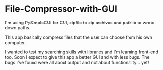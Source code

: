 ﻿# File-Compressor-with-GUI
I'm using PySimpleGUI for GUI, zipfile to zip archives and pathlib to wrote down paths.

This app basically compress files that the user can choose from his own computer.

I wanted to test my searching skills with libraries and I'm learning front-end too.
Soon I expect to give this app a better GUI and with less bugs.
The bugs I've found were all about output and not about functionality... yet!
